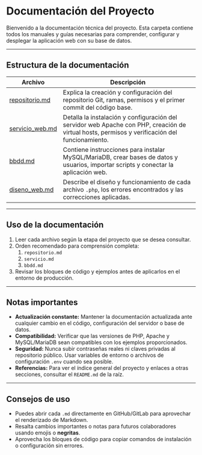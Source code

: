 # Documentación del Proyecto

Bienvenido a la documentación técnica del proyecto. Esta carpeta contiene todos los manuales y guías necesarias para comprender, configurar y desplegar la aplicación web con su base de datos.

---

## Estructura de la documentación

| Archivo | Descripción |
|---------|-------------|
| [repositorio.md](repositorio.md) | Explica la creación y configuración del repositorio Git, ramas, permisos y el primer commit del código base. |
| [servicio_web.md](servicio_web.md) | Detalla la instalación y configuración del servidor web Apache con PHP, creación de virtual hosts, permisos y verificación del funcionamiento. |
| [bbdd.md](bbdd.md) | Contiene instrucciones para instalar MySQL/MariaDB, crear bases de datos y usuarios, importar scripts y conectar la aplicación web. |
| [diseno_web.md](diseno_web.md) | Describe el diseño y funcionamiento de cada archivo `.php`, los errores encontrados y las correcciones aplicadas. |

---

## Uso de la documentación

1. Leer cada archivo según la etapa del proyecto que se desea consultar.
2. Orden recomendado para comprensión completa:
   1. `repositorio.md`  
   2. `servicio.md`  
   3. `bbdd.md`
3. Revisar los bloques de código y ejemplos antes de aplicarlos en el entorno de producción.

---

## Notas importantes

- **Actualización constante:** Mantener la documentación actualizada ante cualquier cambio en el código, configuración del servidor o base de datos.  
- **Compatibilidad:** Verificar que las versiones de PHP, Apache y MySQL/MariaDB sean compatibles con los ejemplos proporcionados.  
- **Seguridad:** Nunca subir contraseñas reales ni claves privadas al repositorio público. Usar variables de entorno o archivos de configuración `.env` cuando sea posible.  
- **Referencias:** Para ver el índice general del proyecto y enlaces a otras secciones, consultar el `README.md` de la raíz.

---

## Consejos de uso

- Puedes abrir cada `.md` directamente en GitHub/GitLab para aprovechar el renderizado de Markdown.  
- Resalta cambios importantes o notas para futuros colaboradores usando emojis o **negritas**.  
- Aprovecha los bloques de código para copiar comandos de instalación o configuración sin errores.  

